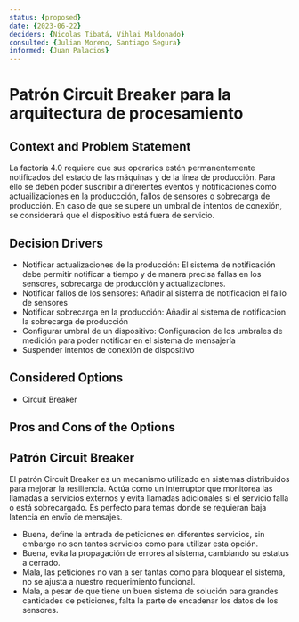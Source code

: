 ```yaml
---
status: {proposed}
date: {2023-06-22}
deciders: {Nicolas Tibatá, Vihlai Maldonado}
consulted: {Julian Moreno, Santiago Segura}
informed: {Juan Palacios}
---
```


# Patrón Circuit Breaker para la arquitectura de procesamiento

## Context and Problem Statement
La factoría 4.0 requiere que sus operarios estén permanentemente notificados del estado de las máquinas y de la línea de producción. Para ello se deben poder suscribir a diferentes eventos y notificaciones como actuailizaciones en la produccción, fallos de sensores o sobrecarga de producción. En caso de que se supere un umbral de intentos de conexión, se considerará que el dispositivo está fuera de servicio.

<!-- This is an optional element. Feel free to remove. -->
## Decision Drivers

* Notificar actualizaciones de la producción: El sistema de notificación debe permitir notificar a tiempo y de manera precisa fallas en los sensores, sobrecarga de producción y actualizaciones.
* Notificar fallos de los sensores: Añadir al sistema de notificacion el fallo de sensores 
* Notificar sobrecarga en la producción: Añadir al sistema de notificacion la sobrecarga de producción
* Configurar umbral de un dispositivo: Configuracion de los umbrales de medición para poder notificar en el sistema de mensajería
* Suspender intentos de conexión de dispositivo


## Considered Options
* Circuit Breaker 

## Pros and Cons of the Options

## Patrón Circuit Breaker

El patrón Circuit Breaker es un mecanismo utilizado en sistemas distribuidos para mejorar la resiliencia. Actúa como un interruptor que monitorea las llamadas a servicios externos y evita llamadas adicionales si el servicio falla o está sobrecargado. Es perfecto para temas donde se requieran baja latencia en envīo de mensajes. 

* Buena, define la entrada de peticiones en diferentes servicios, sin embargo no son tantos servicios como para utilizar esta opción.
* Buena, evita la propagación de errores al sistema, cambiando su estatus a cerrado.
* Mala, las peticiones no van a ser tantas como para bloquear el sistema, no se ajusta a nuestro requerimiento funcional.
* Mala, a pesar de que tiene un buen sistema de solución para grandes cantidades de peticiones, falta la parte de encadenar los datos de los sensores.
